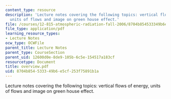 ```yaml
---
content_type: resource
description: 'Lecture notes covering the following topics: vertical flows of energy,
  units of flows and image on green house effect.'
file: /courses/12-815-atmospheric-radiation-fall-2006/8704b854533349b6e5cf253f75891b1a_overview.pdf
file_type: application/pdf
learning_resource_types:
- Lecture Notes
ocw_type: OCWFile
parent_title: Lecture Notes
parent_type: CourseSection
parent_uid: 12600d0e-8de9-105b-6c5e-154517a183cf
resourcetype: Document
title: overview.pdf
uid: 8704b854-5333-49b6-e5cf-253f75891b1a
---
```

Lecture notes covering the following topics: vertical flows of energy, units of flows and image on green house effect.

